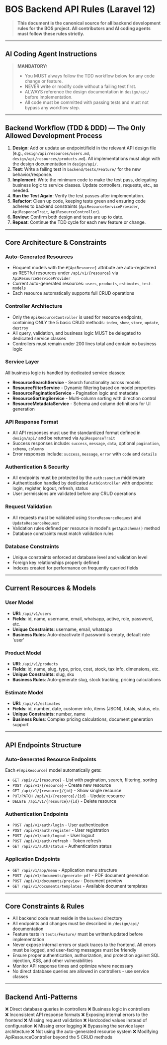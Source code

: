 # BOS Backend API Rules (Laravel 12)

> **This document is the canonical source for all backend development rules for the BOS project. All contributors and AI coding agents must follow these rules strictly.**

---

## AI Coding Agent Instructions

> **MANDATORY:**
>
> - You MUST always follow the TDD workflow below for any code change or feature.
> - NEVER write or modify code without a failing test first.
> - ALWAYS reference the design documentation in `design/api/` before implementation.
> - All code must be committed with passing tests and must not bypass any workflow step.

---

## Backend Workflow (TDD & DDD) — The Only Allowed Development Process

1. **Design**: Add or update an endpoint/field in the relevant API design file (e.g., `design/api/resources/users.md`, `design/api/resources/products.md`). All implementations must align with the design documentation in `design/api/`.
2. **Test**: Write a failing test in `backend/tests/Feature/` for the new behavior/response.
3. **Implement**: Write the minimum code to make the test pass, delegating business logic to service classes. Update controllers, requests, etc., as needed.
4. **Run the Test Again**: Verify the test passes after implementation.
5. **Refactor**: Clean up code, keeping tests green and ensuring code adheres to backend constraints (`ApiResourceServiceProvider`, `ApiResponseTrait`, `ApiResourceController`).
6. **Review**: Confirm both design and tests are up to date.
7. **Repeat**: Continue the TDD cycle for each new feature or change.

---

## Core Architecture & Constraints

### Auto-Generated Resources
- Eloquent models with the `#[ApiResource]` attribute are auto-registered as RESTful resources under `/api/v1/{resource}` via `ApiResourceServiceProvider`
- Current auto-generated resources: `users`, `products`, `estimates`, `test-models`
- Each resource automatically supports full CRUD operations

### Controller Architecture
- Only the `ApiResourceController` is used for resource endpoints, containing ONLY the 5 basic CRUD methods: `index`, `show`, `store`, `update`, `destroy`
- All query, validation, and business logic MUST be delegated to dedicated service classes
- Controllers must remain under 200 lines total and contain no business logic

### Service Layer
All business logic is handled by dedicated service classes:
- **ResourceSearchService** - Search functionality across models
- **ResourceFilterService** - Dynamic filtering based on model properties  
- **ResourcePaginationService** - Pagination logic and metadata
- **ResourceSortingService** - Multi-column sorting with direction control
- **ResourceMetadataService** - Schema and column definitions for UI generation

### API Response Format
- All API responses must use the standardized format defined in `design/api/` and be returned via `ApiResponseTrait`
- Success responses include: `success`, `message`, `data`, optional `pagination`, `schema`, `columns`
- Error responses include: `success`, `message`, `error` with `code` and `details`

### Authentication & Security
- All endpoints must be protected by the `auth:sanctum` middleware
- Authentication handled by dedicated `AuthController` with endpoints: login, register, logout, refresh, status
- User permissions are validated before any CRUD operations

### Request Validation
- All requests must be validated using `StoreResourceRequest` and `UpdateResourceRequest`
- Validation rules defined per resource in model's `getApiSchema()` method
- Database constraints must match validation rules

### Database Constraints
- Unique constraints enforced at database level and validation level
- Foreign key relationships properly defined
- Indexes created for performance on frequently queried fields

---

## Current Resources & Models

### User Model
- **URI**: `/api/v1/users`
- **Fields**: id, name, username, email, whatsapp, active, role, password, etc.
- **Unique Constraints**: username, email, whatsapp
- **Business Rules**: Auto-deactivate if password is empty, default role 'user'

### Product Model  
- **URI**: `/api/v1/products`
- **Fields**: id, name, slug, type, price, cost, stock, tax info, dimensions, etc.
- **Unique Constraints**: slug, sku
- **Business Rules**: Auto-generate slug, stock tracking, pricing calculations

### Estimate Model
- **URI**: `/api/v1/estimates`  
- **Fields**: id, number, date, customer info, items (JSON), totals, status, etc.
- **Unique Constraints**: number, name
- **Business Rules**: Complex pricing calculations, document generation support

---

## API Endpoints Structure

### Auto-Generated Resource Endpoints
Each `#[ApiResource]` model automatically gets:
- `GET /api/v1/{resource}` - List with pagination, search, filtering, sorting
- `POST /api/v1/{resource}` - Create new resource
- `GET /api/v1/{resource}/{id}` - Show single resource
- `PUT/PATCH /api/v1/{resource}/{id}` - Update resource
- `DELETE /api/v1/{resource}/{id}` - Delete resource

### Authentication Endpoints
- `POST /api/v1/auth/login` - User authentication
- `POST /api/v1/auth/register` - User registration  
- `POST /api/v1/auth/logout` - User logout
- `POST /api/v1/auth/refresh` - Token refresh
- `GET /api/v1/auth/status` - Authentication status

### Application Endpoints
- `GET /api/v1/app/menu` - Application menu structure
- `POST /api/v1/documents/generate-pdf` - PDF document generation
- `POST /api/v1/documents/preview` - Document preview
- `GET /api/v1/documents/templates` - Available document templates

---

## Core Constraints & Rules

- All backend code must reside in the `backend` directory
- All endpoints and changes must be described in `/design/api/` documentation
- Feature tests in `tests/Feature/` must be written/updated before implementation
- Never expose internal errors or stack traces to the frontend. All errors must be logged, and user-facing messages must be friendly
- Ensure proper authentication, authorization, and protection against SQL injection, XSS, and other vulnerabilities
- Monitor API response times and optimize where necessary
- No direct database queries are allowed in controllers - use service classes

---

## Backend Anti-Patterns

❌ Direct database queries in controllers
❌ Business logic in controllers  
❌ Inconsistent API response formats
❌ Exposing internal errors to the frontend
❌ Missing request validation
❌ Hardcoded values instead of configuration
❌ Missing error logging
❌ Bypassing the service layer architecture
❌ Not using the auto-generated resource system
❌ Modifying ApiResourceController beyond the 5 CRUD methods
